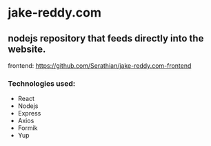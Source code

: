 # jake-reddy.com 
## nodejs repository that feeds directly into the website.
frontend: https://github.com/Serathian/jake-reddy.com-frontend

### Technologies used:
- React
- Nodejs
- Express
- Axios
- Formik
- Yup
